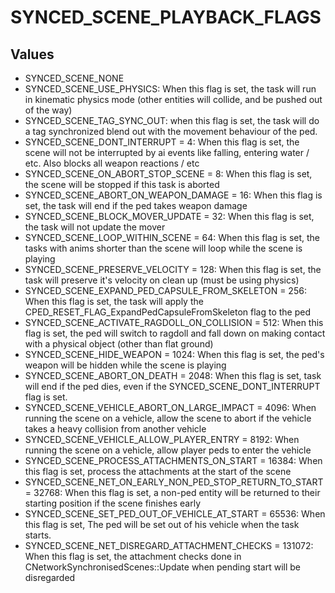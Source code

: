 # SYNCED_SCENE_PLAYBACK_FLAGS

## Values
* SYNCED_SCENE_NONE
* SYNCED_SCENE_USE_PHYSICS: When this flag is set, the task will run in kinematic physics mode (other entities will collide, and be pushed out of the way)
* SYNCED_SCENE_TAG_SYNC_OUT: when this flag is set, the task will do a tag synchronized blend out with the movement behaviour of the ped.
* SYNCED_SCENE_DONT_INTERRUPT = 4: When this flag is set, the scene will not be interrupted by ai events like falling, entering water / etc. Also blocks all weapon reactions / etc
* SYNCED_SCENE_ON_ABORT_STOP_SCENE = 8: When this flag is set, the scene will be stopped if this task is aborted
* SYNCED_SCENE_ABORT_ON_WEAPON_DAMAGE = 16: When this flag is set, the task will end if the ped takes weapon damage
* SYNCED_SCENE_BLOCK_MOVER_UPDATE = 32: When this flag is set, the task will not update the mover
* SYNCED_SCENE_LOOP_WITHIN_SCENE = 64: When this flag is set, the tasks with anims shorter than the scene will loop while the scene is playing
* SYNCED_SCENE_PRESERVE_VELOCITY = 128: When this flag is set, the task will preserve it's velocity on clean up (must be using physics)
* SYNCED_SCENE_EXPAND_PED_CAPSULE_FROM_SKELETON = 256: When this flag is set, the task will apply the CPED_RESET_FLAG_ExpandPedCapsuleFromSkeleton flag to the ped
* SYNCED_SCENE_ACTIVATE_RAGDOLL_ON_COLLISION = 512: When this flag is set, the ped will switch to ragdoll and fall down on making contact with a physical object (other than flat ground)
* SYNCED_SCENE_HIDE_WEAPON = 1024: When this flag is set, the ped's weapon will be hidden while the scene is playing
* SYNCED_SCENE_ABORT_ON_DEATH = 2048: When this flag is set, task will end if the ped dies, even if the SYNCED_SCENE_DONT_INTERRUPT flag is set.
* SYNCED_SCENE_VEHICLE_ABORT_ON_LARGE_IMPACT = 4096: When running the scene on a vehicle, allow the scene to abort if the vehicle takes a heavy collision from another vehicle
* SYNCED_SCENE_VEHICLE_ALLOW_PLAYER_ENTRY = 8192: When running the scene on a vehicle, allow player peds to enter the vehicle
* SYNCED_SCENE_PROCESS_ATTACHMENTS_ON_START = 16384: When this flag is set, process the attachments at the start of the scene
* SYNCED_SCENE_NET_ON_EARLY_NON_PED_STOP_RETURN_TO_START = 32768: When this flag is set, a non-ped entity will be returned to their starting position if the scene finishes early
* SYNCED_SCENE_SET_PED_OUT_OF_VEHICLE_AT_START = 65536: When this flag is set, The ped will be set out of his vehicle when the task starts.
* SYNCED_SCENE_NET_DISREGARD_ATTACHMENT_CHECKS = 131072: When this flag is set, the attachment checks done in CNetworkSynchronisedScenes::Update when pending start will be disregarded